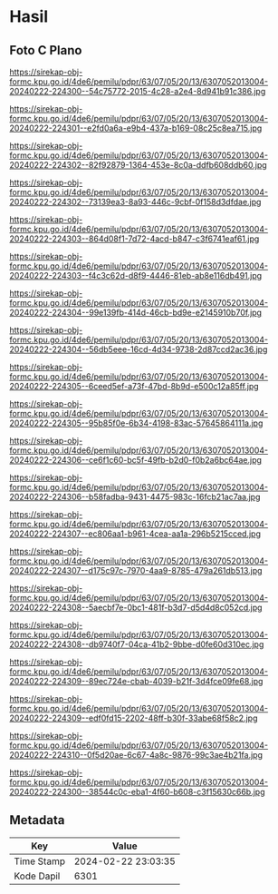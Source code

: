 # Hasil

## Foto C Plano

https://sirekap-obj-formc.kpu.go.id/4de6/pemilu/pdpr/63/07/05/20/13/6307052013004-20240222-224300--54c75772-2015-4c28-a2e4-8d941b91c386.jpg

https://sirekap-obj-formc.kpu.go.id/4de6/pemilu/pdpr/63/07/05/20/13/6307052013004-20240222-224301--e2fd0a6a-e9b4-437a-b169-08c25c8ea715.jpg

https://sirekap-obj-formc.kpu.go.id/4de6/pemilu/pdpr/63/07/05/20/13/6307052013004-20240222-224302--82f92879-1364-453e-8c0a-ddfb608ddb60.jpg

https://sirekap-obj-formc.kpu.go.id/4de6/pemilu/pdpr/63/07/05/20/13/6307052013004-20240222-224302--73139ea3-8a93-446c-9cbf-0f158d3dfdae.jpg

https://sirekap-obj-formc.kpu.go.id/4de6/pemilu/pdpr/63/07/05/20/13/6307052013004-20240222-224303--864d08f1-7d72-4acd-b847-c3f6741eaf61.jpg

https://sirekap-obj-formc.kpu.go.id/4de6/pemilu/pdpr/63/07/05/20/13/6307052013004-20240222-224303--f4c3c62d-d8f9-4446-81eb-ab8e116db491.jpg

https://sirekap-obj-formc.kpu.go.id/4de6/pemilu/pdpr/63/07/05/20/13/6307052013004-20240222-224304--99e139fb-414d-46cb-bd9e-e2145910b70f.jpg

https://sirekap-obj-formc.kpu.go.id/4de6/pemilu/pdpr/63/07/05/20/13/6307052013004-20240222-224304--56db5eee-16cd-4d34-9738-2d87ccd2ac36.jpg

https://sirekap-obj-formc.kpu.go.id/4de6/pemilu/pdpr/63/07/05/20/13/6307052013004-20240222-224305--6ceed5ef-a73f-47bd-8b9d-e500c12a85ff.jpg

https://sirekap-obj-formc.kpu.go.id/4de6/pemilu/pdpr/63/07/05/20/13/6307052013004-20240222-224305--95b85f0e-6b34-4198-83ac-57645864111a.jpg

https://sirekap-obj-formc.kpu.go.id/4de6/pemilu/pdpr/63/07/05/20/13/6307052013004-20240222-224306--ce6f1c60-bc5f-49fb-b2d0-f0b2a6bc64ae.jpg

https://sirekap-obj-formc.kpu.go.id/4de6/pemilu/pdpr/63/07/05/20/13/6307052013004-20240222-224306--b58fadba-9431-4475-983c-16fcb21ac7aa.jpg

https://sirekap-obj-formc.kpu.go.id/4de6/pemilu/pdpr/63/07/05/20/13/6307052013004-20240222-224307--ec806aa1-b961-4cea-aa1a-296b5215cced.jpg

https://sirekap-obj-formc.kpu.go.id/4de6/pemilu/pdpr/63/07/05/20/13/6307052013004-20240222-224307--d175c97c-7970-4aa9-8785-479a261db513.jpg

https://sirekap-obj-formc.kpu.go.id/4de6/pemilu/pdpr/63/07/05/20/13/6307052013004-20240222-224308--5aecbf7e-0bc1-481f-b3d7-d5d4d8c052cd.jpg

https://sirekap-obj-formc.kpu.go.id/4de6/pemilu/pdpr/63/07/05/20/13/6307052013004-20240222-224308--db9740f7-04ca-41b2-9bbe-d0fe60d310ec.jpg

https://sirekap-obj-formc.kpu.go.id/4de6/pemilu/pdpr/63/07/05/20/13/6307052013004-20240222-224309--89ec724e-cbab-4039-b21f-3d4fce09fe68.jpg

https://sirekap-obj-formc.kpu.go.id/4de6/pemilu/pdpr/63/07/05/20/13/6307052013004-20240222-224309--edf0fd15-2202-48ff-b30f-33abe68f58c2.jpg

https://sirekap-obj-formc.kpu.go.id/4de6/pemilu/pdpr/63/07/05/20/13/6307052013004-20240222-224310--0f5d20ae-6c67-4a8c-9876-99c3ae4b21fa.jpg

https://sirekap-obj-formc.kpu.go.id/4de6/pemilu/pdpr/63/07/05/20/13/6307052013004-20240222-224300--38544c0c-eba1-4f60-b608-c3f15630c66b.jpg


## Metadata

| Key        | Value               |
| ---------- | ------------------- |
| Time Stamp | 2024-02-22 23:03:35 |
| Kode Dapil | 6301                |



